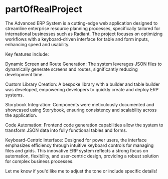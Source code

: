 # partOfRealProject
The Advanced ERP System is a cutting-edge web application designed to streamline enterprise resource planning processes, specifically tailored for international businesses such as Radiant.
The project focuses on optimizing workflows with a keyboard-driven interface for table and form inputs, enhancing speed and usability.

Key features include:

Dynamic Screen and Route Generation: The system leverages JSON files to dynamically generate screens and routes, significantly reducing development time.

Custom Library Creation: A bespoke library with a builder and table builder was developed, empowering developers to quickly create and deploy ERP systems.

Storybook Integration: Components were meticulously documented and showcased using Storybook, ensuring consistency and scalability across the application.

Code Automation: Frontend code generation capabilities allow the system to transform JSON data into fully functional tables and forms.

Keyboard-Centric Interface: Designed for power users, the interface emphasizes efficiency through intuitive keyboard controls for managing files and grids.
This innovative ERP system reflects a strong focus on automation, flexibility, and user-centric design, providing a robust solution for complex business processes.

Let me know if you'd like me to adjust the tone or include specific details!
